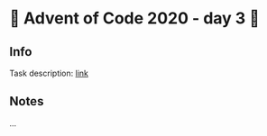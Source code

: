 # 🎄 Advent of Code 2020 - day 3 🎄

## Info

Task description: [link](https://adventofcode.com/2020/day/3)

## Notes

...